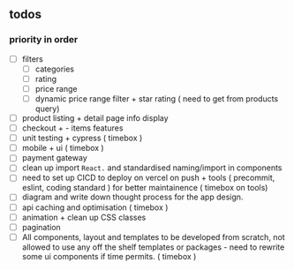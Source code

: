 ## todos

### priority in order

- [ ] filters
  - [ ] categories
  - [ ] rating
  - [ ] price range
  - [ ] dynamic price range filter + star rating ( need to get from products query)
- [ ] product listing + detail page info display
- [ ] checkout + - items features
- [ ] unit testing + cypress ( timebox )
- [ ] mobile + ui ( timebox )
- [ ] payment gateway
- [ ] clean up import `React.` and standardised naming/import in components
- [ ] need to set up CICD to deploy on vercel on push + tools ( precommit, eslint, coding standard ) for better maintainence ( timebox on tools)
- [ ] diagram and write down thought process for the app design.
- [ ] api caching and optimisation ( timebox )
- [ ] animation + clean up CSS classes
- [ ] pagination
- [ ] All components, layout and templates to be developed from scratch, not
      allowed to use any off the shelf templates or packages - need to rewrite some ui components if time permits. ( timebox )
